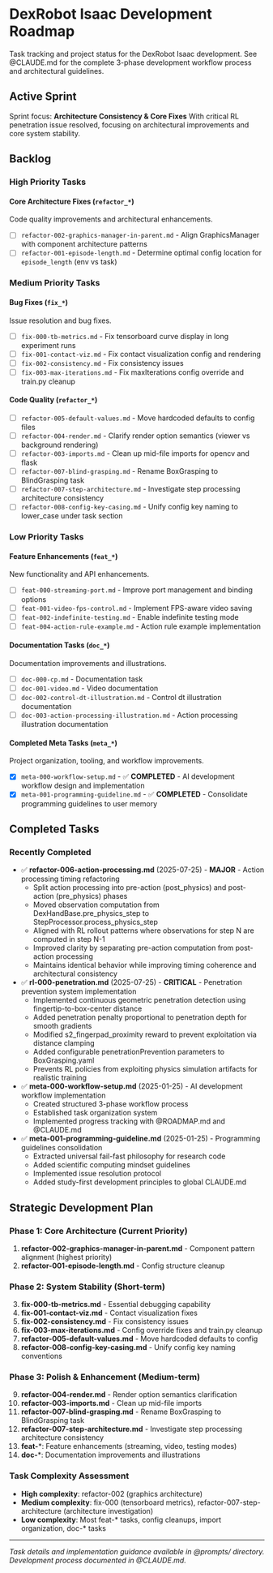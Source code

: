 # DexRobot Isaac Development Roadmap

Task tracking and project status for the DexRobot Isaac development. See @CLAUDE.md for the complete 3-phase development workflow process and architectural guidelines.

## Active Sprint

Sprint focus: **Architecture Consistency & Core Fixes**
With critical RL penetration issue resolved, focusing on architectural improvements and core system stability.

## Backlog

### High Priority Tasks

#### Core Architecture Fixes (`refactor_*`)
Code quality improvements and architectural enhancements.
- [ ] `refactor-002-graphics-manager-in-parent.md` - Align GraphicsManager with component architecture patterns
- [ ] `refactor-001-episode-length.md` - Determine optimal config location for `episode_length` (env vs task)

### Medium Priority Tasks

#### Bug Fixes (`fix_*`)
Issue resolution and bug fixes.
- [ ] `fix-000-tb-metrics.md` - Fix tensorboard curve display in long experiment runs
- [ ] `fix-001-contact-viz.md` - Fix contact visualization config and rendering
- [ ] `fix-002-consistency.md` - Fix consistency issues
- [ ] `fix-003-max-iterations.md` - Fix maxIterations config override and train.py cleanup

#### Code Quality (`refactor_*`)
- [ ] `refactor-005-default-values.md` - Move hardcoded defaults to config files
- [ ] `refactor-004-render.md` - Clarify render option semantics (viewer vs background rendering)
- [ ] `refactor-003-imports.md` - Clean up mid-file imports for opencv and flask
- [ ] `refactor-007-blind-grasping.md` - Rename BoxGrasping to BlindGrasping task
- [ ] `refactor-007-step-architecture.md` - Investigate step processing architecture consistency
- [ ] `refactor-008-config-key-casing.md` - Unify config key naming to lower_case under task section

### Low Priority Tasks

#### Feature Enhancements (`feat_*`)
New functionality and API enhancements.
- [ ] `feat-000-streaming-port.md` - Improve port management and binding options
- [ ] `feat-001-video-fps-control.md` - Implement FPS-aware video saving
- [ ] `feat-002-indefinite-testing.md` - Enable indefinite testing mode
- [ ] `feat-004-action-rule-example.md` - Action rule example implementation

#### Documentation Tasks (`doc_*`)
Documentation improvements and illustrations.
- [ ] `doc-000-cp.md` - Documentation task
- [ ] `doc-001-video.md` - Video documentation
- [ ] `doc-002-control-dt-illustration.md` - Control dt illustration documentation
- [ ] `doc-003-action-processing-illustration.md` - Action processing illustration documentation

#### Completed Meta Tasks (`meta_*`)
Project organization, tooling, and workflow improvements.
- [x] `meta-000-workflow-setup.md` - ✅ **COMPLETED** - AI development workflow design and implementation
- [x] `meta-001-programming-guideline.md` - ✅ **COMPLETED** - Consolidate programming guidelines to user memory

## Completed Tasks

### Recently Completed
- ✅ **refactor-006-action-processing.md** (2025-07-25) - **MAJOR** - Action processing timing refactoring
  - Split action processing into pre-action (post_physics) and post-action (pre_physics) phases
  - Moved observation computation from DexHandBase.pre_physics_step to StepProcessor.process_physics_step
  - Aligned with RL rollout patterns where observations for step N are computed in step N-1
  - Improved clarity by separating pre-action computation from post-action processing
  - Maintains identical behavior while improving timing coherence and architectural consistency
- ✅ **rl-000-penetration.md** (2025-07-25) - **CRITICAL** - Penetration prevention system implementation
  - Implemented continuous geometric penetration detection using fingertip-to-box-center distance
  - Added penetration penalty proportional to penetration depth for smooth gradients
  - Modified s2_fingerpad_proximity reward to prevent exploitation via distance clamping
  - Added configurable penetrationPrevention parameters to BoxGrasping.yaml
  - Prevents RL policies from exploiting physics simulation artifacts for realistic training
- ✅ **meta-000-workflow-setup.md** (2025-01-25) - AI development workflow implementation
  - Created structured 3-phase workflow process
  - Established task organization system
  - Implemented progress tracking with @ROADMAP.md and @CLAUDE.md
- ✅ **meta-001-programming-guideline.md** (2025-01-25) - Programming guidelines consolidation
  - Extracted universal fail-fast philosophy for research code
  - Added scientific computing mindset guidelines
  - Implemented issue resolution protocol
  - Added study-first development principles to global CLAUDE.md

## Strategic Development Plan

### Phase 1: Core Architecture (Current Priority)
1. **refactor-002-graphics-manager-in-parent.md** - Component pattern alignment (highest priority)
2. **refactor-001-episode-length.md** - Config structure cleanup

### Phase 2: System Stability (Short-term)
3. **fix-000-tb-metrics.md** - Essential debugging capability
4. **fix-001-contact-viz.md** - Contact visualization fixes
5. **fix-002-consistency.md** - Fix consistency issues
6. **fix-003-max-iterations.md** - Config override fixes and train.py cleanup
7. **refactor-005-default-values.md** - Move hardcoded defaults to config
8. **refactor-008-config-key-casing.md** - Unify config key naming conventions

### Phase 3: Polish & Enhancement (Medium-term)
9. **refactor-004-render.md** - Render option semantics clarification
10. **refactor-003-imports.md** - Clean up mid-file imports
11. **refactor-007-blind-grasping.md** - Rename BoxGrasping to BlindGrasping task
12. **refactor-007-step-architecture.md** - Investigate step processing architecture consistency
13. **feat-***: Feature enhancements (streaming, video, testing modes)
14. **doc-***: Documentation improvements and illustrations

### Task Complexity Assessment
- **High complexity**: refactor-002 (graphics architecture)
- **Medium complexity**: fix-000 (tensorboard metrics), refactor-007-step-architecture (architecture investigation)
- **Low complexity**: Most feat-* tasks, config cleanups, import organization, doc-* tasks

---

*Task details and implementation guidance available in @prompts/ directory. Development process documented in @CLAUDE.md.*
